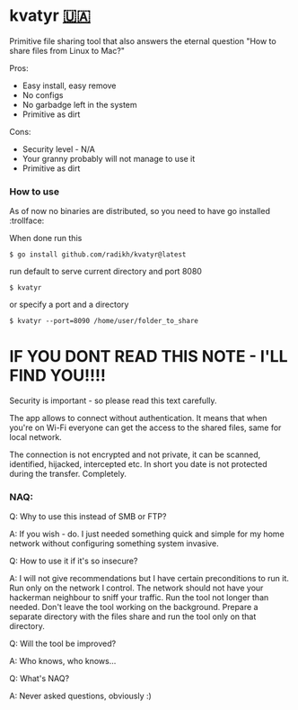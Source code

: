 # kvatyr [:ukraine:](https://savelife.in.ua/en/donate-en/)
Primitive file sharing tool that also answers the eternal question "How to share files from Linux to Mac?"

Pros:
 - Easy install, easy remove
 - No configs
 - No garbadge left in the system
 - Primitive as dirt
 
Cons:
 - Security level - N/A
 - Your granny probably will not manage to use it
 - Primitive as dirt

### How to use 
As of now no binaries are distributed, so you need to have go installed :trollface:

When done run this

`$ go install github.com/radikh/kvatyr@latest`

run default to serve current directory and port 8080

`$ kvatyr`

or specify a port and a directory

`$ kvatyr --port=8090 /home/user/folder_to_share`


# IF YOU DONT READ THIS NOTE - I'LL FIND YOU!!!!
Security is important - so please read this text carefully.

The app allows to connect without authentication. It means that when you're on Wi-Fi everyone can get the access to the shared files, same for local network.

The connection is not encrypted and not private, it can be scanned, identified, hijacked, intercepted etc. In short you date is not protected during the transfer. Completely.

### NAQ:

Q: Why to use this instead of SMB or FTP?

A: If you wish - do. I just needed something quick and simple for my home network without configuring something system invasive.


Q: How to use it if it's so insecure?

A: I will not give recommendations but I have certain preconditions to run it. Run only on the network I control. The network should not have your hackerman neighbour to sniff your traffic. Run the tool not longer than needed. Don't leave the tool working on the background.  Prepare a separate directory with the files share and run the tool only on that directory.


Q: Will the tool be improved?

A: Who knows, who knows...


Q: What's NAQ?

A: Never asked questions, obviously :) 
